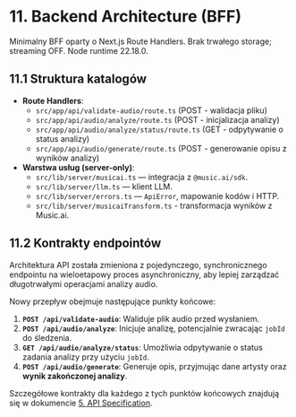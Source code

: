 # 11. Backend Architecture (BFF)

Minimalny BFF oparty o Next.js Route Handlers. Brak trwałego storage; streaming OFF. Node runtime 22.18.0.

## 11.1 Struktura katalogów

-   **Route Handlers**:
    -   `src/app/api/validate-audio/route.ts` (POST - walidacja pliku)
    -   `src/app/api/audio/analyze/route.ts` (POST - inicjalizacja analizy)
    -   `src/app/api/audio/analyze/status/route.ts` (GET - odpytywanie o status analizy)
    -   `src/app/api/audio/generate/route.ts` (POST - generowanie opisu z wyników analizy)
-   **Warstwa usług (server-only)**:
    -   `src/lib/server/musicai.ts` — integracja z `@music.ai/sdk`.
    -   `src/lib/server/llm.ts` — klient LLM.
    -   `src/lib/server/errors.ts` — `ApiError`, mapowanie kodów i HTTP.
    -   `src/lib/server/musicaiTransform.ts` - transformacja wyników z Music.ai.

## 11.2 Kontrakty endpointów

Architektura API została zmieniona z pojedynczego, synchronicznego endpointu na wieloetapowy proces asynchroniczny, aby lepiej zarządzać długotrwałymi operacjami analizy audio.

Nowy przepływ obejmuje następujące punkty końcowe:

1.  **`POST /api/validate-audio`**: Waliduje plik audio przed wysłaniem.
2.  **`POST /api/audio/analyze`**: Inicjuje analizę, potencjalnie zwracając `jobId` do śledzenia.
3.  **`GET /api/audio/analyze/status`**: Umożliwia odpytywanie o status zadania analizy przy użyciu `jobId`.
4.  **`POST /api/audio/generate`**: Generuje opis, przyjmując dane artysty oraz **wynik zakończonej analizy**.

Szczegółowe kontrakty dla każdego z tych punktów końcowych znajdują się w dokumencie [5. API Specification](./5-api-specification.md).
